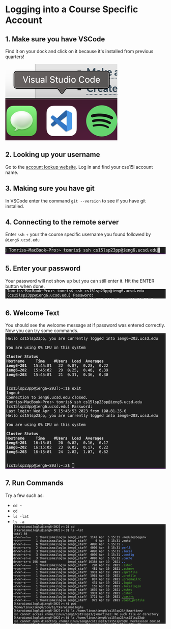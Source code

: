 # **Logging into a Course Specific Account**
## 1. Make sure you have VSCode
Find it on your dock and click on it because it's installed from previous quarters!

![vscode](vscode.png)


## 2. Looking up your username
Go to the [account lookup website](https://sdacs.ucsd.edu/~icc/index.php). Log in and find your cse15l account name.

## 3.  Making sure you have git
In VSCode enter the command `git --version` to see if you have git installed.

## 4. Connecting to the remote server
Enter `ssh` + your the course specific username you found followed by `@ieng6.ucsd.edu`

![username](username.png)

## 5. Enter your password
Your password will not show up but you can still enter it. Hit the ENTER button when done.
![password](password.png)

## 6. Welcome Text
You should see the welcome message at if password was entered correctly. Now you can try some commands.
![welcome](welcome.png) 

## 7. Run Commands
Try a few such as: 
* `cd ~`
* `cd`
* `ls -lat`
* `ls -a`
![commands](commands.png)
